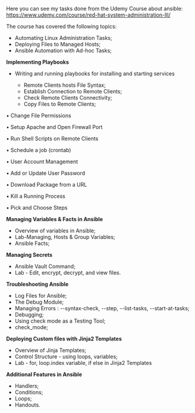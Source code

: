 Here you can see my tasks done from the Udemy Course about ansible: https://www.udemy.com/course/red-hat-system-administration-lll/

The course has covered the following topics:
- Automating Linux Administration Tasks;
- Deploying Files to Managed Hosts;
- Ansible Automation with Ad-hoc Tasks;


**Implementing Playbooks**

- Writing and running playbooks for installing and starting services

  - Remote Clients hosts File Syntax;
  - Establish Connection to Remote Clients;
  - Check Remote Clients Connectivity;
  - Copy Files to Remote Clients;

• Change File Permissions

• Setup Apache and Open Firewall Port

• Run Shell Scripts on Remote Clients

• Schedule a job (crontab)

• User Account Management

• Add or Update User Password

• Download Package from a URL

• Kill a Running Process

• Pick and Choose Steps


**Managing Variables & Facts in Ansible**

- Overview of variables in Ansible;
- Lab-Managing, Hosts & Group  Variables;
- Ansible Facts;

**Managing Secrets**
- Ansible Vault Command;
- Lab - Edit, encrypt, decrypt, and view files.

**Troubleshooting Ansible**

- Log Files for Ansible;
- The Debug Module;
- Managing Errors : --syntax-check, --step, --list-tasks, --start-at-tasks;
- Debugging;
- Using check mode as a Testing Tool;
- check_mode;

**Deploying Custom files with Jinja2 Templates**

- Overview of Jinja Templates;
- Control Structure - using loops, variables;
- Lab - for, loop.index variable, if else in Jinja2 Templates

**Additional Features in Ansible**

- Handlers;
- Conditions;
- Loops;
- Handouts.
